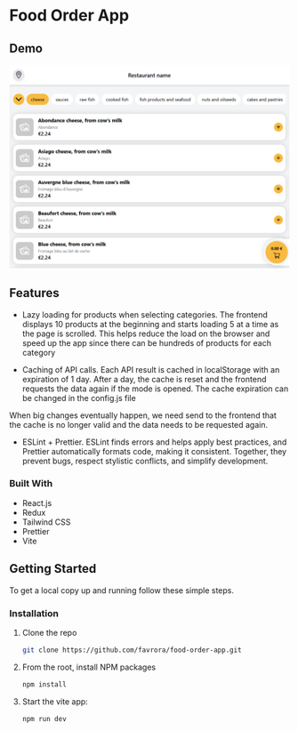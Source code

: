 # Food Order App

## Demo

![Food Order App](https://github.com/favrora/food-order-app/blob/master/public/demo.jpg?raw=true)

## Features

- Lazy loading for products when selecting categories. The frontend displays 10 products at the beginning and starts loading 5 at a time as the page is scrolled. This helps reduce the load on the browser and speed up the app since there can be hundreds of products for each category

- Caching of API calls. Each API result is cached in localStorage with an expiration of 1 day. After a day, the cache is reset and the frontend requests the data again if the mode is opened. The cache expiration can be changed in the config.js file

When big changes eventually happen, we need send to the frontend that the cache is no longer valid and the data needs to be requested again.

- ESLint + Prettier. ESLint finds errors and helps apply best practices, and Prettier automatically formats code, making it consistent. Together, they prevent bugs, respect stylistic conflicts, and simplify development.

### Built With

- React.js
- Redux
- Tailwind CSS
- Prettier
- Vite

## Getting Started

To get a local copy up and running follow these simple steps.

### Installation

1. Clone the repo
   ```sh
   git clone https://github.com/favrora/food-order-app.git
   ```
2. From the root, install NPM packages
   ```sh
   npm install
   ```
3. Start the vite app:
   ```sh
   npm run dev
   ```
